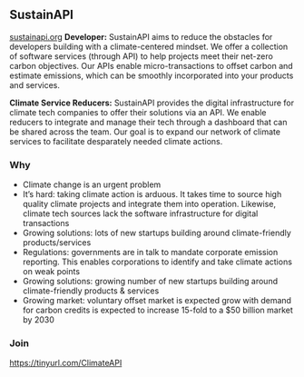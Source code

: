 ## SustainAPI
[sustainapi.org](https://sustainapi.org)
**Developer:**
SustainAPI aims to reduce the obstacles for developers building with a climate-centered mindset. We offer a collection of software services (through API) to help projects meet their net-zero carbon objectives. Our APIs enable micro-transactions to offset carbon and estimate emissions, which can be smoothly incorporated into your products and services.

**Climate Service Reducers:**
SustainAPI provides the digital infrastructure for climate tech companies to offer their solutions via an API. We enable reducers to integrate and manage their tech through a dashboard that can be shared across the team. Our goal is to expand our network of climate services to facilitate desparately needed climate actions.

### Why
- Climate change is an urgent problem
- It’s hard: taking climate action is arduous. It takes time to source high quality climate projects and integrate them into operation. Likewise, climate tech sources lack the software infrastructure for digital transactions
- Growing solutions: lots of new startups building around climate-friendly products/services
- Regulations: governments are in talk to mandate corporate emission reporting. This enables corporations to identify and take climate actions on weak points
- Growing solutions: growing number of new startups building around climate-friendly products & services
- Growing market: voluntary offset market is expected grow with demand for carbon credits is expected to increase 15-fold to a $50 billion market by 2030

### Join 
https://tinyurl.com/ClimateAPI


<!--

**Here are some ideas to get you started:**

🙋‍♀️ A short introduction - what is your organization all about?
🌈 Contribution guidelines - how can the community get involved?
👩‍💻 Useful resources - where can the community find your docs? Is there anything else the community should know?
🍿 Fun facts - what does your team eat for breakfast?
🧙 Remember, you can do mighty things with the power of [Markdown](https://docs.github.com/github/writing-on-github/getting-started-with-writing-and-formatting-on-github/basic-writing-and-formatting-syntax)
-->
